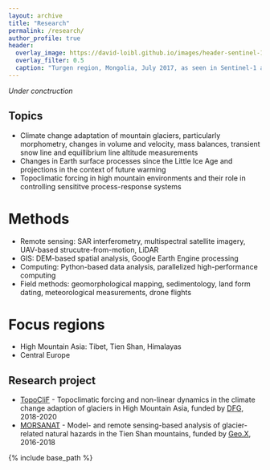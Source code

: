 ```yaml
---
layout: archive
title: "Research"
permalink: /research/
author_profile: true
header:
  overlay_image: https://david-loibl.github.io/images/header-sentinel-1-insar-mongolia.jpg
  overlay_filter: 0.5
  caption: "Turgen region, Mongolia, July 2017, as seen in Sentinel-1 amplitude (left), coherence (center), and line-of-sight-displacement (right)"
---
```


*Under conctruction*

## Topics

* Climate change adaptation of mountain glaciers, particularly morphometry, changes in volume and velocity, mass balances, transient snow line and equillibrium line altitude measurements
* Changes in Earth surface processes since the Little Ice Age and projections in the context of future warming
* Topoclimatic forcing in high mountain environments and their role in controlling sensititve process-response systems

# Methods
* Remote sensing: SAR interferometry, multispectral satellite imagery, UAV-based strucutre-from-motion, LiDAR
* GIS: DEM-based spatial analysis, Google Earth Engine processing
* Computing: Python-based data analysis, parallelized high-performance computing
* Field methods: geomorphological mapping, sedimentology, land form dating, meteorological measurements, drone flights

# Focus regions
* High Mountain Asia: Tibet, Tien Shan, Himalayas
* Central Europe

## Research project
* [TopoCliF](https://www.geographie.hu-berlin.de/en/professorships/climate_geography/research-2/climate-change-and-cryosphere-research/topoclif?set_language=en) - Topoclimatic forcing and non-linear dynamics in the climate change adaption of glaciers in High Mountain Asia, funded by [DFG](https://www.dfg.de/en/index.jsp), 2018-2020
* [MORSANAT](https://www.geographie.hu-berlin.de/en/professorships/climate_geography/research-2/climate-change-and-cryosphere-research/morsanat) - Model- and remote sensing-based analysis of glacier-related natural hazards in the Tien Shan mountains, funded by [Geo.X](https://www.dfg.de/en/index.jsp), 2016-2018


{% include base_path %}




